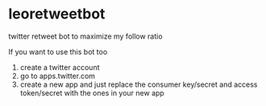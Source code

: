 # leoretweetbot
twitter retweet bot to maximize my follow ratio

If you want to use this bot too
1) create a twitter account
2) go to apps.twitter.com
3) create a new app and just replace the consumer key/secret and access token/secret with the ones in your new app
